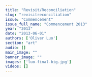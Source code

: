 ```yaml
---
title: "Revisit/Reconciliation"
slug: "revisitreconciliation"
issue: "Commencement"
issue_full_name: "Commencement 2013"
year: "2013"
date: "2013-06-01"
authors: ['Oliver Luo']
section: "art"
audio: []
main_image: ""
banner_image: ""
images: ['luo-final-big.jpg']
videos: []
---
```

